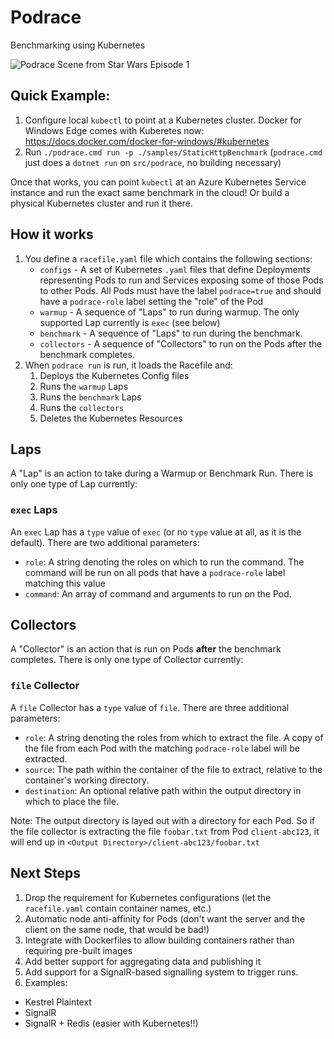 # Podrace

Benchmarking using Kubernetes

![Podrace Scene from Star Wars Episode 1](https://lh3.googleusercontent.com/v-d9mx7gkB-O3LAecjx92CnJoqeVnE1uD5kelGojslVmQXCL0N_WhYiA4V2MrJbh6k4tef6E7EnZUBss6NN8vBpZ6nfj7HUaRhRXnFj2RKpjztUDGCaY_sdzlbsnr9CvU071vRzMkkR8X1-Hjgo7s9FBokxPHK6g31p7Wk3hCvDAMP_79tG-7tY75cNBd5GlTxaCEHgOhsyYRuottcAVRbNVMvjhqGo6Y0mrAUFl1YnapDS-oYtbPRgFZNrlvdiPErANC0V9koGYIiFQuPDWozzNTXgo2VcSwPtq-CAFzKNDoYEYA14f6geB71kAHZkFgCpft9gEBwmjO1UkZM5zEOZ8IuSst429Ep2D8Br-L60R8j3QdRc_lA0pOdbXbZcfMGsauWHJmJfUviIntyNgJTQSDHxhTk3_leXnxwrkdoe_AsZ-lN-9QIZsS3LCZTDfBJCZL7dYBQugzmGYnQnw-RN1yLlprtirmFrMGID3iA1ypIgtba0piHEloaUgFaedOrjapHMcK_ujf4Rx1GSt5XO1yQJikdd2_ajEA7N3ty6e7fXD0YBRiknTO4hGqQrDj_suOcYD7K2P0giJi4TAEFJU-XbDDz9y=s0)

## Quick Example:

1. Configure local `kubectl` to point at a Kubernetes cluster. Docker for Windows Edge comes with Kuberetes now: https://docs.docker.com/docker-for-windows/#kubernetes
2. Run `./podrace.cmd run -p ./samples/StaticHttpBenchmark` (`podrace.cmd` just does a `dotnet run` on `src/podrace`, no building necessary)

Once that works, you can point `kubectl` at an Azure Kubernetes Service instance and run the exact same benchmark in the cloud! Or build a physical Kubernetes cluster and run it there.

## How it works

1. You define a `racefile.yaml` file which contains the following sections:
    * `configs` - A set of Kubernetes `.yaml` files that define Deployments representing Pods to run and Services exposing some of those Pods to other Pods. All Pods must have the label `podrace=true` and should have a `podrace-role` label setting the "role" of the Pod
    * `warmup` - A sequence of "Laps" to run during warmup. The only supported Lap currently is `exec` (see below)
    * `benchmark` - A sequence of "Laps" to run during the benchmark.
    * `collectors` - A sequence of "Collectors" to run on the Pods after the benchmark completes.
2. When `podrace run` is run, it loads the Racefile and:
    1. Deploys the Kubernetes Config files
    2. Runs the `warmup` Laps
    3. Runs the `benchmark` Laps
    4. Runs the `collectors`
    5. Deletes the Kubernetes Resources

## Laps

A "Lap" is an action to take during a Warmup or Benchmark Run. There is only one type of Lap currently:

### `exec` Laps

An `exec` Lap has a `type` value of `exec` (or no `type` value at all, as it is the default). There are two additional parameters:

* `role`: A string denoting the roles on which to run the command. The command will be run on all pods that have a `podrace-role` label matching this value
* `command`: An array of command and arguments to run on the Pod.

## Collectors

A "Collector" is an action that is run on Pods **after** the benchmark completes. There is only one type of Collector currently:

### `file` Collector

A `file` Collector has a `type` value of `file`. There are three additional parameters:

* `role`: A string denoting the roles from which to extract the file. A copy of the file from each Pod with the matching `podrace-role` label will be extracted.
* `source`: The path within the container of the file to extract, relative to the container's working directory.
* `destination`: An optional relative path within the output directory in which to place the file.

Note: The output directory is layed out with a directory for each Pod. So if the file collector is extracting the file `foobar.txt` from Pod `client-abc123`, it will end up in `<Output Directory>/client-abc123/foobar.txt`
   
## Next Steps

1. Drop the requirement for Kubernetes configurations (let the `racefile.yaml` contain container names, etc.)
1. Automatic node anti-affinity for Pods (don't want the server and the client on the same node, that would be bad!)
1. Integrate with Dockerfiles to allow building containers rather than requiring pre-built images
1. Add better support for aggregating data and publishing it
1. Add support for a SignalR-based signalling system to trigger runs.
1. Examples:
  * Kestrel Plaintext
  * SignalR
  * SignalR + Redis (easier with Kubernetes!!)
